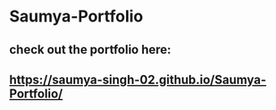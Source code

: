 # Saumya-Portfolio
## check out the portfolio here: 
## https://saumya-singh-02.github.io/Saumya-Portfolio/
